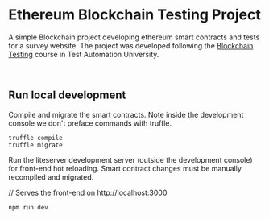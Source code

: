 # Ethereum Blockchain Testing Project

A simple Blockchain project developing ethereum smart contracts and tests for a survey website. 
The project was developed following the [Blockchain Testing](https://testautomationu.applitools.com/blockchain-testing/) course in Test Automation University.

<br>

## Run local development

Compile and migrate the smart contracts. Note inside the development console we don't preface commands with truffle.

```
truffle compile
truffle migrate
```

Run the liteserver development server (outside the development console) for front-end hot reloading. Smart contract changes must be manually recompiled and migrated.

// Serves the front-end on http://localhost:3000

```
npm run dev
```
